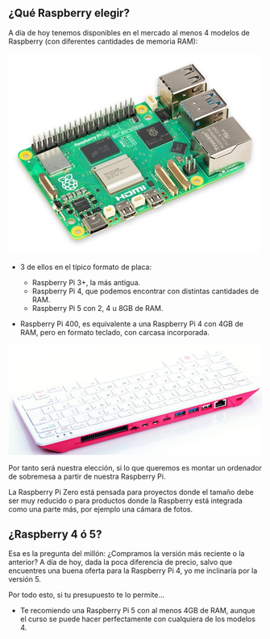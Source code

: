 ## ¿Qué Raspberry elegir?

A día de hoy tenemos disponibles en el mercado al menos 4 modelos de Raspberry (con diferentes cantidades de memoria RAM):

![Raspberry Pi 5](./images/raspberry-pi-5-reducida-50.jpg)

* 3 de ellos en el típico formato de placa:
    - Raspberry Pi 3+, la más antigua.
    - Raspberry Pi 4, que podemos encontrar con distintas cantidades de RAM.
    - Raspberry Pi 5 con 2, 4 u 8GB de RAM. 

* Raspberry Pi 400, es equivalente a una Raspberry Pi 4 con 4GB de RAM, pero en formato teclado, con carcasa incorporada. 

![Raspberry Pi 400](./images/RPI_400_BACK_2_WHITE_recortada.jpg)

Por tanto será nuestra elección, si lo que queremos es montar un ordenador de sobremesa a partir de nuestra Raspberry Pi.

La Raspberry Pi Zero está pensada para proyectos donde el tamaño debe ser muy reducido o para productos donde la Raspberry está integrada como una parte más, por ejemplo una cámara de fotos.

##  ¿Raspberry  4 ó 5? 

Esa es la pregunta del millón: ¿Compramos la versión más reciente o la anterior? A día de hoy, dada la poca diferencia de precio, salvo que encuentres una buena oferta para la Raspberry Pi 4, yo me inclinaría por la versión 5. 

Por todo esto, si tu presupuesto te lo permite...

* Te recomiendo una Raspberry Pi 5 con al menos 4GB de RAM, aunque el curso se puede hacer perfectamente con cualquiera de los modelos 4.

